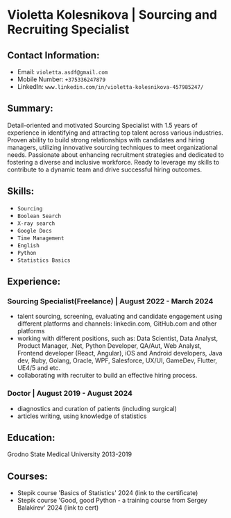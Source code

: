# Violetta Kolesnikova | Sourcing and Recruiting Specialist
## Contact Information:
- Email: `violetta.asdf@gmail.com`
- Mobile Number: `+375336247879`
- LinkedIn: `www.linkedin.com/in/violetta-kolesnikova-457985247/`
## Summary:
Detail-oriented and motivated Sourcing Specialist with 1.5 years of experience in identifying and attracting top talent across various industries. Proven ability to build strong relationships with candidates and hiring managers, utilizing innovative sourcing techniques to meet organizational needs. Passionate about enhancing recruitment strategies and dedicated to fostering a diverse and inclusive workforce. Ready to leverage my skills to contribute to a dynamic team and drive successful hiring outcomes.
## Skills: 
- `Sourcing`
- `Boolean Search`
- `X-ray search`
- `Google Docs` 
- `Time Management`
- `English`
- `Python` 
- `Statistics Basics`
## Experience: 
### Sourcing Specialist(Freelance) | August 2022 - March 2024 
- talent sourcing, screening, evaluating and candidate engagement using different platforms and channels:  linkedin.com, GitHub.com and other platforms
- working with different positions, such as: Data Scientist, Data Analyst, Product Manager, .Net, Python Developer, QA/Aut, Web Analyst, Frontend developer (React, 
  Angular), iOS and Android developers, Java dev, Ruby, Golang, Oracle, WPF, Salesforce, UX/UI, GameDev, Flutter, UE4/5 and etc.
- collaborating with recruiter to build an effective hiring process.
### Doctor | August 2019 - August 2024
- diagnostics and curation of patients (including surgical)
- articles writing, using knowledge of statistics
## Education: 
Grodno State Medical University 2013-2019
## Courses:
- Stepik course 'Basics of Statistics' 2024 (link to the certificate)
- Stepik course 'Good, good Python - a training course from Sergey Balakirev' 2024 (link to cert)

